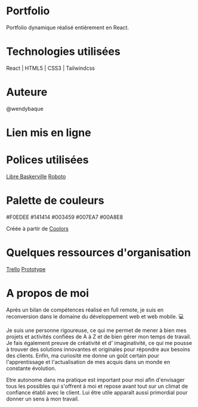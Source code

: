 # Portfolio
Portfolio dynamique réalisé entièrement en React.

# Technologies utilisées
React | HTML5 | CSS3 | Tailwindcss

# Auteure
@wendybaque

# Lien mis en ligne
[]()
# Polices utilisées
[Libre Baskerville](https://fonts.google.com/specimen/Libre+Baskerville?query=libre+baskerville)
[Roboto](https://fonts.google.com/specimen/Roboto?query=roboto)

# Palette de couleurs 
#F0EDEE 
#141414
#003459
#007EA7
#00A8E8

Créée à partir de [Coolors](https://coolors.co/palette/ffffff-00171f-003459-007ea7-00a8e8)

# Quelques ressources d'organisation 
[Trello](https://trello.com/b/5XRks4Sh/portfolio)
[Prototype](https://www.figma.com/file/wp4k9sUpbuABm9KiZVkq94/Prototype-portfolio)

# A propos de moi 
Après un bilan de compétences réalisé en full remote, je suis en reconversion dans le domaine du développement web et web mobile. 💻

Je suis une personne rigoureuse, ce qui me permet de mener à bien mes projets et activités confiées de A à Z et de bien gérer mon temps de travail. Je fais également preuve de créativité et d' imaginativité, ce qui me pousse à trouver des solutions innovantes et originales pour répondre aux besoins des clients. Enfin, ma curiosité me donne un goût certain pour l'apprentissage et l'actualisation de mes acquis dans un monde en constante évolution.

Etre autonome dans ma pratique est important pour moi afin d'envisager tous les possibles qui s'offrent à moi et repose avant tout sur un climat de confiance établi avec le client. Lui être utile apparaît aussi primordial pour donner un sens à mon travail.
